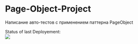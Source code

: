 # Page-Object-Project
Написание авто-тестов с применением паттерна PageObject


Status of last Deployement:<br>
<img src="https://github.com/K2lighter/Page-Object-Project/workflows/Github-CI/badge.svg?branch=master"><br>
